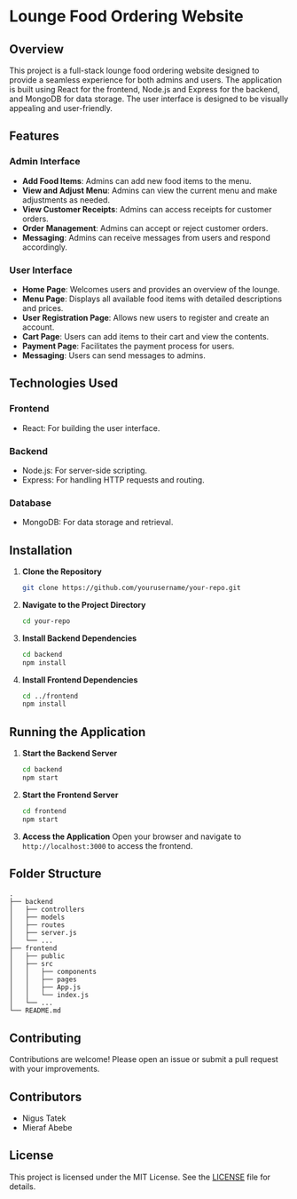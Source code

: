 
# Lounge Food Ordering Website

## Overview

This project is a full-stack lounge food ordering website designed to provide a seamless experience for both admins and users. The application is built using React for the frontend, Node.js and Express for the backend, and MongoDB for data storage. The user interface is designed to be visually appealing and user-friendly.

## Features

### Admin Interface
- **Add Food Items**: Admins can add new food items to the menu.
- **View and Adjust Menu**: Admins can view the current menu and make adjustments as needed.
- **View Customer Receipts**: Admins can access receipts for customer orders.
- **Order Management**: Admins can accept or reject customer orders.
- **Messaging**: Admins can receive messages from users and respond accordingly.

### User Interface
- **Home Page**: Welcomes users and provides an overview of the lounge.
- **Menu Page**: Displays all available food items with detailed descriptions and prices.
- **User Registration Page**: Allows new users to register and create an account.
- **Cart Page**: Users can add items to their cart and view the contents.
- **Payment Page**: Facilitates the payment process for users.
- **Messaging**: Users can send messages to admins.

## Technologies Used

### Frontend
- React: For building the user interface.

### Backend
- Node.js: For server-side scripting.
- Express: For handling HTTP requests and routing.

### Database
- MongoDB: For data storage and retrieval.

## Installation

1. **Clone the Repository**
   ```bash
   git clone https://github.com/yourusername/your-repo.git
   ```

2. **Navigate to the Project Directory**
   ```bash
   cd your-repo
   ```

3. **Install Backend Dependencies**
   ```bash
   cd backend
   npm install
   ```

4. **Install Frontend Dependencies**
   ```bash
   cd ../frontend
   npm install
   ```

## Running the Application

1. **Start the Backend Server**
   ```bash
   cd backend
   npm start
   ```

2. **Start the Frontend Server**
   ```bash
   cd frontend
   npm start
   ```

3. **Access the Application**
   Open your browser and navigate to `http://localhost:3000` to access the frontend.

## Folder Structure

```
.
├── backend
│   ├── controllers
│   ├── models
│   ├── routes
│   ├── server.js
│   └── ...
├── frontend
│   ├── public
│   ├── src
│   │   ├── components
│   │   ├── pages
│   │   ├── App.js
│   │   └── index.js
│   └── ...
└── README.md
```

## Contributing

Contributions are welcome! Please open an issue or submit a pull request with your improvements.

## Contributors

- Nigus Tatek
- Mieraf Abebe

## License

This project is licensed under the MIT License. See the [LICENSE](LICENSE) file for details.
```

